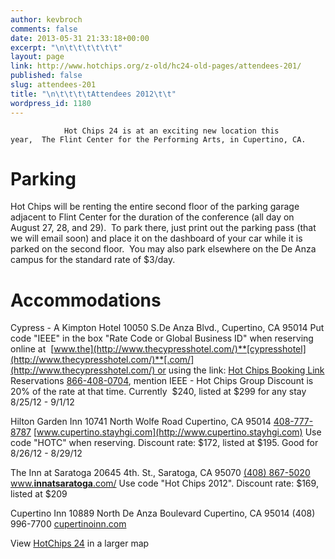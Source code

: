```yaml
---
author: kevbroch
comments: false
date: 2013-05-31 21:33:18+00:00
excerpt: "\n\t\t\t\t\t\t"
layout: page
link: http://www.hotchips.org/z-old/hc24-old-pages/attendees-201/
published: false
slug: attendees-201
title: "\n\t\t\t\tAttendees 2012\t\t"
wordpress_id: 1180
---
```



				Hot Chips 24 is at an exciting new location this year,  The Flint Center for the Performing Arts, in Cupertino, CA.


# Parking


Hot Chips will be renting the entire second floor of the parking garage adjacent to Flint Center for the duration of the conference (all day on August 27, 28, and 29).  To park there, just print out the parking pass (that we will email soon) and place it on the dashboard of your car while it is parked on the second floor.  You may also park elsewhere on the De Anza campus for the standard rate of $3/day.


# Accommodations


Cypress - A Kimpton Hotel
10050 S.De Anza Blvd.,
Cupertino, CA 95014
Put code "IEEE" in the box "Rate Code or Global Business ID" when reserving online at  [www.the](http://www.thecypresshotel.com/)**[cypresshotel](http://www.thecypresshotel.com/)**[.com/](http://www.thecypresshotel.com/) or using the link: [Hot Chips Booking Link](https://gc.synxis.com/rez.aspx?Hotel=26730&Chain=10179&promo=IEEE) Reservations [866-408-0704](tel:866-408-0704), mention IEEE - Hot Chips Group Discount is 20% of the rate at that time. Currently  $240, listed at $299 for any stay 8/25/12 - 9/1/12

Hilton Garden Inn
10741 North Wolfe Road
Cupertino, CA 95014
[408-777-8787](tel:408-777-8787)
[www.cupertino.stayhgi.com](http://www.cupertino.stayhgi.com)
Use code "HOTC" when reserving. Discount rate: $172, listed at $195. Good for 8/26/12 - 8/29/12

The Inn at Saratoga
20645 4th. St.,
Saratoga, CA 95070
[(408) 867-5020](tel:%28408%29%20867-5020)
[www.](http://www.innatsaratoga.com)**[innatsaratoga](http://www.innatsaratoga.com)**[.com/](http://www.innatsaratoga.com/)
Use code "Hot Chips 2012". Discount rate: $169, listed at $209

Cupertino Inn
10889 North De Anza Boulevard
Cupertino, CA 95014
(408) 996-7700
[cupertinoinn.com‎](http://cupertinoinn.com‎)


View [HotChips 24](https://maps.google.com/maps/ms?msa=0&msid=215113984249586975906.0004c13509d72f753c786&ie=UTF8&t=m&ll=37.324032,-122.039051&spn=0.034127,0.068321&z=14&source=embed) in a larger map		
